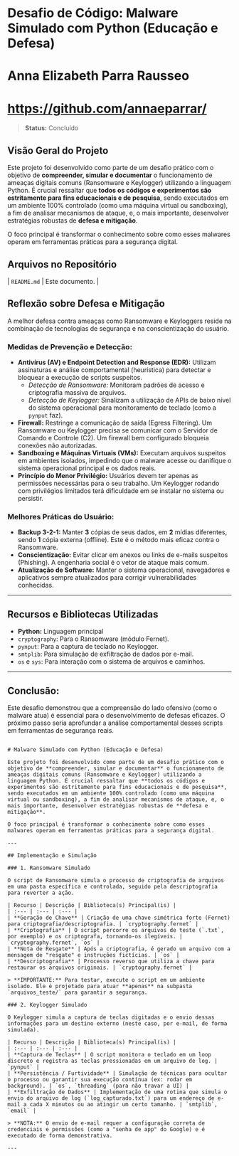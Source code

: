 # Desafio de Código: Malware Simulado com Python (Educação e Defesa)
# Anna Elizabeth Parra Rausseo
# https://github.com/annaeparrar/

> **Status:** Concluído

## Visão Geral do Projeto

Este projeto foi desenvolvido como parte de um desafio prático com o objetivo de **compreender, simular e documentar** o funcionamento de ameaças digitais comuns (Ransomware e Keylogger) utilizando a linguagem Python. É crucial ressaltar que **todos os códigos e experimentos são estritamente para fins educacionais e de pesquisa**, sendo executados em um ambiente 100% controlado (como uma máquina virtual ou sandboxing), a fim de analisar mecanismos de ataque, e, o mais importante, desenvolver estratégias robustas de **defesa e mitigação**.

O foco principal é transformar o conhecimento sobre como esses malwares operam em ferramentas práticas para a segurança digital.

## Arquivos no Repositório

| `README.md` | Este documento. |

## Reflexão sobre Defesa e Mitigação

A melhor defesa contra ameaças como Ransomware e Keyloggers reside na combinação de tecnologias de segurança e na conscientização do usuário.

### Medidas de Prevenção e Detecção:

* **Antivírus (AV) e Endpoint Detection and Response (EDR):** Utilizam assinaturas e análise comportamental (heurística) para detectar e bloquear a execução de scripts suspeitos.
    * *Detecção de Ransomware:* Monitoram padrões de acesso e criptografia massiva de arquivos.
    * *Detecção de Keylogger:* Sinalizam a utilização de APIs de baixo nível do sistema operacional para monitoramento de teclado (como a `pynput` faz).
* **Firewall:** Restringe a comunicação de saída (Egress Filtering). Um Ransomware ou Keylogger precisa se comunicar com o Servidor de Comando e Controle (C2). Um firewall bem configurado bloqueia conexões não autorizadas.
* **Sandboxing e Máquinas Virtuais (VMs):** Executam arquivos suspeitos em ambientes isolados, impedindo que o malware acesse ou danifique o sistema operacional principal e os dados reais.
* **Princípio do Menor Privilégio:** Usuários devem ter apenas as permissões necessárias para o seu trabalho. Um Keylogger rodando com privilégios limitados terá dificuldade em se instalar no sistema ou persistir.

### Melhores Práticas do Usuário:

* **Backup 3-2-1:** Manter **3** cópias de seus dados, em **2** mídias diferentes, sendo **1** cópia externa (offline). Este é o método mais eficaz contra o Ransomware.
* **Conscientização:** Evitar clicar em anexos ou links de e-mails suspeitos (Phishing). A engenharia social é o vetor de ataque mais comum.
* **Atualização de Software:** Manter o sistema operacional, navegadores e aplicativos sempre atualizados para corrigir vulnerabilidades conhecidas.

---

## Recursos e Bibliotecas Utilizadas

* **Python:** Linguagem principal
* `cryptography`: Para o Ransomware (módulo Fernet).
* `pynput`: Para a captura de teclado no Keylogger.
* `smtplib`: Para simulação de exfiltração de dados por e-mail.
* `os` e `sys`: Para interação com o sistema de arquivos e caminhos.

---

## Conclusão:

Este desafio demonstrou que a compreensão do lado ofensivo (como o malware atua) é essencial para o desenvolvimento de defesas eficazes. O próximo passo seria aprofundar a análise comportamental desses scripts em ferramentas de segurança reais.

```

# Malware Simulado com Python (Educação e Defesa)

Este projeto foi desenvolvido como parte de um desafio prático com o objetivo de **compreender, simular e documentar** o funcionamento de ameaças digitais comuns (Ransomware e Keylogger) utilizando a linguagem Python. É crucial ressaltar que **todos os códigos e experimentos são estritamente para fins educacionais e de pesquisa**, sendo executados em um ambiente 100% controlado (como uma máquina virtual ou sandboxing), a fim de analisar mecanismos de ataque, e, o mais importante, desenvolver estratégias robustas de **defesa e mitigação**.

O foco principal é transformar o conhecimento sobre como esses malwares operam em ferramentas práticas para a segurança digital.

---

## Implementação e Simulação

### 1. Ransomware Simulado

O script de Ransomware simula o processo de criptografia de arquivos em uma pasta específica e controlada, seguido pela descriptografia para reverter a ação.

| Recurso | Descrição | Biblioteca(s) Principal(is) |
| :--- | :--- | :--- |
| **Geração de Chave** | Criação de uma chave simétrica forte (Fernet) para criptografia/descriptografia. | `cryptography.fernet` |
| **Criptografia** | O script percorre os arquivos de teste (`.txt`, por exemplo) e os criptografa, tornando-os ilegíveis. | `cryptography.fernet`, `os` |
| **Nota de Resgate** | Após a criptografia, é gerado um arquivo com a mensagem de "resgate" e instruções fictícias. | `os` |
| **Descriptografia** | Processo reverso que utiliza a chave para restaurar os arquivos originais. | `cryptography.fernet` |

> **IMPORTANTE:** Para testar, execute o script em um ambiente isolado. Ele é projetado para atuar **apenas** na subpasta `arquivos_teste/` para garantir a segurança.

### 2. Keylogger Simulado

O Keylogger simula a captura de teclas digitadas e o envio dessas informações para um destino externo (neste caso, por e-mail, de forma simulada).

| Recurso | Descrição | Biblioteca(s) Principal(is) |
| :--- | :--- | :--- |
| **Captura de Teclas** | O script monitora o teclado em um loop discreto e registra as teclas pressionadas em um arquivo de log. | `pynput` |
| **Persistência / Furtividade** | Simulação de técnicas para ocultar o processo ou garantir sua execução contínua (ex: rodar em background). | `os`, `threading` (para não travar a UI) |
| **Exfiltração de Dados** | Implementação de uma rotina que simula o envio do arquivo de log (`log_capturado.txt`) para um endereço de e-mail a cada X minutos ou ao atingir um certo tamanho. | `smtplib`, `email` |

> **NOTA:** O envio de e-mail requer a configuração correta de credenciais e permissões (como a "senha de app" do Google) e é executado de forma demonstrativa.

---

